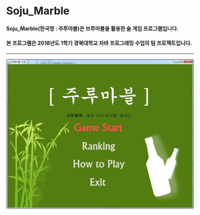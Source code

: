 # Soju_Marble
#### Soju_Marble(한국명 : 주루마블)은 브루마블을 활용한 술 게임 프로그램입니다.
#### 본 프로그램은 2018년도 1학기 경북대학교 자바 프로그래밍 수업의 텀 프로젝트입니다.

***


![1](./1.jpg)
